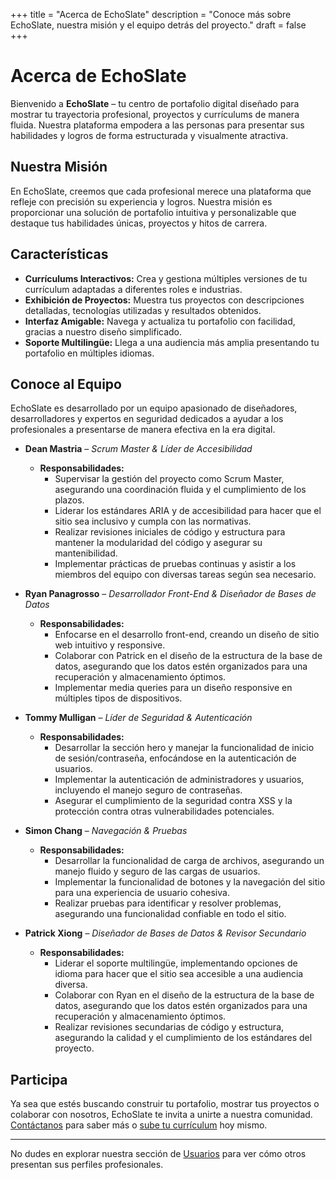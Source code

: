 +++
title = "Acerca de EchoSlate"
description = "Conoce más sobre EchoSlate, nuestra misión y el equipo detrás del proyecto."
draft = false
+++

# Acerca de EchoSlate

Bienvenido a **EchoSlate** – tu centro de portafolio digital diseñado para mostrar tu trayectoria profesional, proyectos y currículums de manera fluida. Nuestra plataforma empodera a las personas para presentar sus habilidades y logros de forma estructurada y visualmente atractiva.

## **Nuestra Misión**

En EchoSlate, creemos que cada profesional merece una plataforma que refleje con precisión su experiencia y logros. Nuestra misión es proporcionar una solución de portafolio intuitiva y personalizable que destaque tus habilidades únicas, proyectos y hitos de carrera.

## **Características**

- **Currículums Interactivos:** Crea y gestiona múltiples versiones de tu currículum adaptadas a diferentes roles e industrias.
- **Exhibición de Proyectos:** Muestra tus proyectos con descripciones detalladas, tecnologías utilizadas y resultados obtenidos.
- **Interfaz Amigable:** Navega y actualiza tu portafolio con facilidad, gracias a nuestro diseño simplificado.
- **Soporte Multilingüe:** Llega a una audiencia más amplia presentando tu portafolio en múltiples idiomas.

## **Conoce al Equipo**

EchoSlate es desarrollado por un equipo apasionado de diseñadores, desarrolladores y expertos en seguridad dedicados a ayudar a los profesionales a presentarse de manera efectiva en la era digital.

- **Dean Mastria** – *Scrum Master & Líder de Accesibilidad*
  
  - **Responsabilidades:**
    - Supervisar la gestión del proyecto como Scrum Master, asegurando una coordinación fluida y el cumplimiento de los plazos.
    - Liderar los estándares ARIA y de accesibilidad para hacer que el sitio sea inclusivo y cumpla con las normativas.
    - Realizar revisiones iniciales de código y estructura para mantener la modularidad del código y asegurar su mantenibilidad.
    - Implementar prácticas de pruebas continuas y asistir a los miembros del equipo con diversas tareas según sea necesario.

- **Ryan Panagrosso** – *Desarrollador Front-End & Diseñador de Bases de Datos*
  
  - **Responsabilidades:**
    - Enfocarse en el desarrollo front-end, creando un diseño de sitio web intuitivo y responsive.
    - Colaborar con Patrick en el diseño de la estructura de la base de datos, asegurando que los datos estén organizados para una recuperación y almacenamiento óptimos.
    - Implementar media queries para un diseño responsive en múltiples tipos de dispositivos.

- **Tommy Mulligan** – *Líder de Seguridad & Autenticación*
  
  - **Responsabilidades:**
    - Desarrollar la sección hero y manejar la funcionalidad de inicio de sesión/contraseña, enfocándose en la autenticación de usuarios.
    - Implementar la autenticación de administradores y usuarios, incluyendo el manejo seguro de contraseñas.
    - Asegurar el cumplimiento de la seguridad contra XSS y la protección contra otras vulnerabilidades potenciales.

- **Simon Chang** – *Navegación & Pruebas*
  
  - **Responsabilidades:**
    - Desarrollar la funcionalidad de carga de archivos, asegurando un manejo fluido y seguro de las cargas de usuarios.
    - Implementar la funcionalidad de botones y la navegación del sitio para una experiencia de usuario cohesiva.
    - Realizar pruebas para identificar y resolver problemas, asegurando una funcionalidad confiable en todo el sitio.

- **Patrick Xiong** – *Diseñador de Bases de Datos & Revisor Secundario*
  
  - **Responsabilidades:**
    - Liderar el soporte multilingüe, implementando opciones de idioma para hacer que el sitio sea accesible a una audiencia diversa.
    - Colaborar con Ryan en el diseño de la estructura de la base de datos, asegurando que los datos estén organizados para una recuperación y almacenamiento óptimos.
    - Realizar revisiones secundarias de código y estructura, asegurando la calidad y el cumplimiento de los estándares del proyecto.


## **Participa**

Ya sea que estés buscando construir tu portafolio, mostrar tus proyectos o colaborar con nosotros, EchoSlate te invita a unirte a nuestra comunidad. [Contáctanos](../contact/) para saber más o [sube tu currículum](../upload/) hoy mismo.

---

No dudes en explorar nuestra sección de [Usuarios](../users/) para ver cómo otros presentan sus perfiles profesionales.

